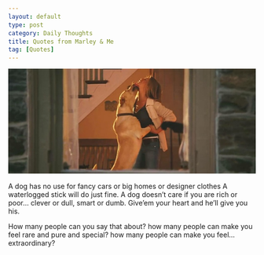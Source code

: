 ```yaml
---
layout: default
type: post
category: Daily Thoughts
title: Quotes from Marley & Me
tag: [Quotes]
---
```




![image](/assets/images/post-sources/2014-09-14-marley-and-me.jpg)
  
    
    
>
A dog has no use for fancy cars or big homes or designer clothes
A waterlogged stick will do just fine.
A dog doesn’t care if you are rich or poor…
clever or dull, smart or dumb.
Give’em your heart and he’ll give you his.

>
How many people can you say that about?
how many people can make you feel rare and pure and special?
how many people can make you feel… extraordinary?